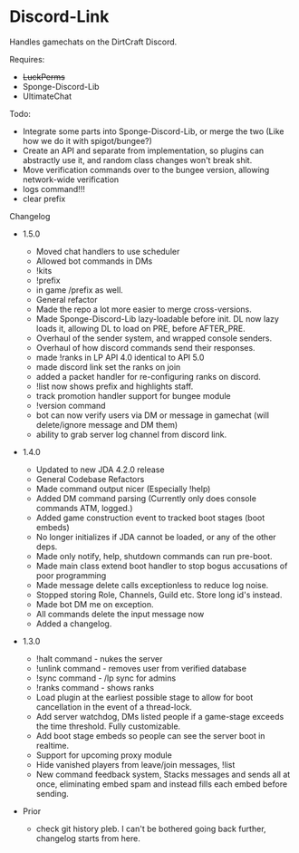 # Discord-Link
Handles gamechats on the DirtCraft Discord.

Requires:
- ~~LuckPerms~~
- Sponge-Discord-Lib
- UltimateChat

Todo:
 - Integrate some parts into  Sponge-Discord-Lib, or merge the two (Like how we do it with spigot/bungee?)
 - Create an API and separate from implementation, so plugins can abstractly use it, and random class changes won't break shit.
 - Move verification commands over to the bungee version, allowing network-wide verification
 - logs command!!!
 - clear prefix
 
Changelog
  - 1.5.0
    - Moved chat handlers to use scheduler
    - Allowed bot commands in DMs
    - !kits
    - !prefix 
    - in game /prefix as well.
    - General refactor
    - Made the repo a lot more easier to merge cross-versions.
    - Made Sponge-Discord-Lib lazy-loadable before init. DL now lazy loads it, allowing DL to load on PRE, before AFTER_PRE.
    - Overhaul of the sender system, and wrapped console senders. 
    - Overhaul of how discord commands send their responses.
    - made !ranks in LP API 4.0 identical to API 5.0
    - made discord link set the ranks on join
    - added a packet handler for re-configuring ranks on discord.
    - !list now shows prefix and highlights staff.
    - track promotion handler support for bungee module
    - !version command
    - bot can now verify users via DM  or message in gamechat (will delete/ignore message and DM them)
    - ability to grab server log channel from discord link.

  - 1.4.0
    - Updated to new JDA 4.2.0 release
    - General Codebase Refactors
    - Made command output nicer (Especially !help)
    - Added DM command parsing (Currently only does console commands ATM, logged.)
    - Added game construction event to tracked boot stages (boot embeds)
    - No longer initializes if JDA cannot be loaded, or any of the other deps.
    - Made only notify, help, shutdown commands can run pre-boot.
    - Made main class extend boot handler to stop bogus accusations of poor programming
    - Made message delete calls exceptionless to reduce log noise.
    - Stopped storing Role, Channels, Guild etc. Store long id's instead.
    - Made bot DM me on exception.
    - All commands delete the input message now
    - Added a changelog.
  
  - 1.3.0
    - !halt command - nukes the server
    - !unlink command - removes user from verified database
    - !sync command - /lp sync for admins
    - !ranks command - shows ranks
    - Load plugin at the earliest possible stage to allow for boot cancellation in the event of a thread-lock.
    - Add server watchdog, DMs listed people if a game-stage exceeds the time threshold. Fully customizable.
    - Add boot stage embeds so people can see the server boot in realtime.
    - Support for upcoming proxy module
    - Hide vanished players from leave/join messages, !list
    - New command feedback system, Stacks messages and sends all at once, eliminating embed spam and instead fills each embed before sending.
    
  - Prior
    - check git history pleb. I can't be bothered going back further, changelog starts from here.